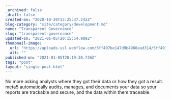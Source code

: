 ```yaml
---
_archived: false
_draft: false
created-on: "2020-10-30T13:25:37.242Z"
blog-category: "site/category/development.md"
name: "Transparent Governance"
slug: "transparent-governance"
updated-on: "2021-01-05T20:15:54.989Z"
thumbnail-image:
  url: "https://uploads-ssl.webflow.com/5ff497be147d9b4966ead314/5ff497be147d9b0de2ead397_blog05%402x.jpg"
  alt: ""
published-on: "2021-01-05T20:19:30.736Z"
tags: "post"
layout: "single-post.html"
---
```


No more asking analysts where they got their data or how they got a result. meta5 automatically audits, manages, and documents your data so your reports are trackable and secure, and the data within them traceable.
